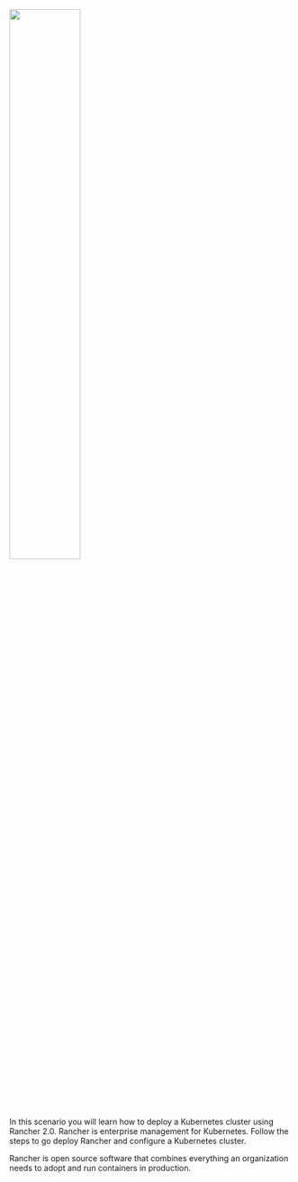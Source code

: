 <img src="/courses/rancher/deploy-kubernetes-cluster-with-rancher/assets/logo.png" style="width: 50%;max-width: 450px;" />

In this scenario you will learn how to deploy a Kubernetes cluster using Rancher 2.0. Rancher is enterprise management for Kubernetes. Follow the steps to go deploy Rancher and configure a Kubernetes cluster.

Rancher is open source software that combines everything an organization needs to adopt and run containers in production.

